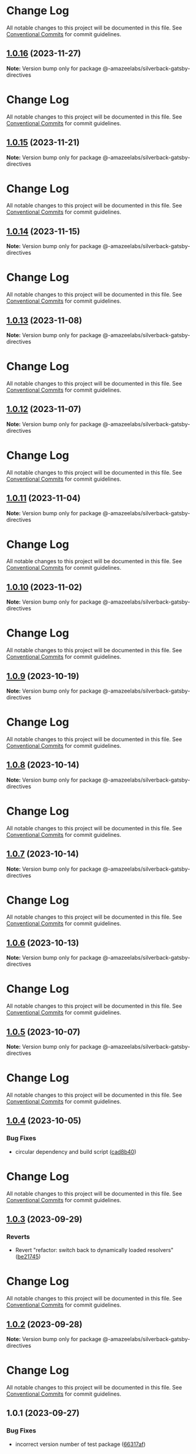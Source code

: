 # Change Log

All notable changes to this project will be documented in this file. See
[Conventional Commits](https://conventionalcommits.org) for commit guidelines.

## [1.0.16](https://github.com/AmazeeLabs/silverback-mono/compare/@-amazeelabs/silverback-gatsby-directives@1.0.15...@-amazeelabs/silverback-gatsby-directives@1.0.16) (2023-11-27)

**Note:** Version bump only for package
@-amazeelabs/silverback-gatsby-directives

# Change Log

All notable changes to this project will be documented in this file. See
[Conventional Commits](https://conventionalcommits.org) for commit guidelines.

## [1.0.15](https://github.com/AmazeeLabs/silverback-mono/compare/@-amazeelabs/silverback-gatsby-directives@1.0.14...@-amazeelabs/silverback-gatsby-directives@1.0.15) (2023-11-21)

**Note:** Version bump only for package
@-amazeelabs/silverback-gatsby-directives

# Change Log

All notable changes to this project will be documented in this file. See
[Conventional Commits](https://conventionalcommits.org) for commit guidelines.

## [1.0.14](https://github.com/AmazeeLabs/silverback-mono/compare/@-amazeelabs/silverback-gatsby-directives@1.0.13...@-amazeelabs/silverback-gatsby-directives@1.0.14) (2023-11-15)

**Note:** Version bump only for package
@-amazeelabs/silverback-gatsby-directives

# Change Log

All notable changes to this project will be documented in this file. See
[Conventional Commits](https://conventionalcommits.org) for commit guidelines.

## [1.0.13](https://github.com/AmazeeLabs/silverback-mono/compare/@-amazeelabs/silverback-gatsby-directives@1.0.12...@-amazeelabs/silverback-gatsby-directives@1.0.13) (2023-11-08)

**Note:** Version bump only for package
@-amazeelabs/silverback-gatsby-directives

# Change Log

All notable changes to this project will be documented in this file. See
[Conventional Commits](https://conventionalcommits.org) for commit guidelines.

## [1.0.12](https://github.com/AmazeeLabs/silverback-mono/compare/@-amazeelabs/silverback-gatsby-directives@1.0.11...@-amazeelabs/silverback-gatsby-directives@1.0.12) (2023-11-07)

**Note:** Version bump only for package
@-amazeelabs/silverback-gatsby-directives

# Change Log

All notable changes to this project will be documented in this file. See
[Conventional Commits](https://conventionalcommits.org) for commit guidelines.

## [1.0.11](https://github.com/AmazeeLabs/silverback-mono/compare/@-amazeelabs/silverback-gatsby-directives@1.0.10...@-amazeelabs/silverback-gatsby-directives@1.0.11) (2023-11-04)

**Note:** Version bump only for package
@-amazeelabs/silverback-gatsby-directives

# Change Log

All notable changes to this project will be documented in this file. See
[Conventional Commits](https://conventionalcommits.org) for commit guidelines.

## [1.0.10](https://github.com/AmazeeLabs/silverback-mono/compare/@-amazeelabs/silverback-gatsby-directives@1.0.9...@-amazeelabs/silverback-gatsby-directives@1.0.10) (2023-11-02)

**Note:** Version bump only for package
@-amazeelabs/silverback-gatsby-directives

# Change Log

All notable changes to this project will be documented in this file. See
[Conventional Commits](https://conventionalcommits.org) for commit guidelines.

## [1.0.9](https://github.com/AmazeeLabs/silverback-mono/compare/@-amazeelabs/silverback-gatsby-directives@1.0.8...@-amazeelabs/silverback-gatsby-directives@1.0.9) (2023-10-19)

**Note:** Version bump only for package
@-amazeelabs/silverback-gatsby-directives

# Change Log

All notable changes to this project will be documented in this file. See
[Conventional Commits](https://conventionalcommits.org) for commit guidelines.

## [1.0.8](https://github.com/AmazeeLabs/silverback-mono/compare/@-amazeelabs/silverback-gatsby-directives@1.0.7...@-amazeelabs/silverback-gatsby-directives@1.0.8) (2023-10-14)

**Note:** Version bump only for package
@-amazeelabs/silverback-gatsby-directives

# Change Log

All notable changes to this project will be documented in this file. See
[Conventional Commits](https://conventionalcommits.org) for commit guidelines.

## [1.0.7](https://github.com/AmazeeLabs/silverback-mono/compare/@-amazeelabs/silverback-gatsby-directives@1.0.6...@-amazeelabs/silverback-gatsby-directives@1.0.7) (2023-10-14)

**Note:** Version bump only for package
@-amazeelabs/silverback-gatsby-directives

# Change Log

All notable changes to this project will be documented in this file. See
[Conventional Commits](https://conventionalcommits.org) for commit guidelines.

## [1.0.6](https://github.com/AmazeeLabs/silverback-mono/compare/@-amazeelabs/silverback-gatsby-directives@1.0.5...@-amazeelabs/silverback-gatsby-directives@1.0.6) (2023-10-13)

**Note:** Version bump only for package
@-amazeelabs/silverback-gatsby-directives

# Change Log

All notable changes to this project will be documented in this file. See
[Conventional Commits](https://conventionalcommits.org) for commit guidelines.

## [1.0.5](https://github.com/AmazeeLabs/silverback-mono/compare/@-amazeelabs/silverback-gatsby-directives@1.0.4...@-amazeelabs/silverback-gatsby-directives@1.0.5) (2023-10-07)

**Note:** Version bump only for package
@-amazeelabs/silverback-gatsby-directives

# Change Log

All notable changes to this project will be documented in this file. See
[Conventional Commits](https://conventionalcommits.org) for commit guidelines.

## [1.0.4](https://github.com/AmazeeLabs/silverback-mono/compare/@-amazeelabs/silverback-gatsby-directives@1.0.3...@-amazeelabs/silverback-gatsby-directives@1.0.4) (2023-10-05)

### Bug Fixes

- circular dependency and build script
  ([cad8b40](https://github.com/AmazeeLabs/silverback-mono/commit/cad8b40acc2eef365a3c6e60f3a942a03dbc0ee6))

# Change Log

All notable changes to this project will be documented in this file. See
[Conventional Commits](https://conventionalcommits.org) for commit guidelines.

## [1.0.3](https://github.com/AmazeeLabs/silverback-mono/compare/@-amazeelabs/silverback-gatsby-directives@1.0.2...@-amazeelabs/silverback-gatsby-directives@1.0.3) (2023-09-29)

### Reverts

- Revert "refactor: switch back to dynamically loaded resolvers"
  ([be21745](https://github.com/AmazeeLabs/silverback-mono/commit/be2174598d08f0f50411d0ce5e36c3dcfc1ad6c4))

# Change Log

All notable changes to this project will be documented in this file. See
[Conventional Commits](https://conventionalcommits.org) for commit guidelines.

## [1.0.2](https://github.com/AmazeeLabs/silverback-mono/compare/@-amazeelabs/silverback-gatsby-directives@1.0.1...@-amazeelabs/silverback-gatsby-directives@1.0.2) (2023-09-28)

**Note:** Version bump only for package
@-amazeelabs/silverback-gatsby-directives

# Change Log

All notable changes to this project will be documented in this file. See
[Conventional Commits](https://conventionalcommits.org) for commit guidelines.

## 1.0.1 (2023-09-27)

### Bug Fixes

- incorrect version number of test package
  ([66317af](https://github.com/AmazeeLabs/silverback-mono/commit/66317af3ccae8369159c07409c63af1e88c1fa1c))
